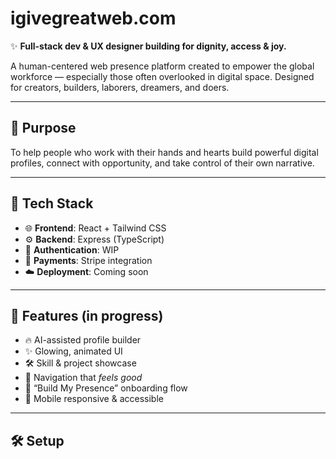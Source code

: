 # igivegreatweb.com

✨ **Full-stack dev & UX designer building for dignity, access & joy.**

A human-centered web presence platform created to empower the global workforce — especially those often overlooked in digital space. Designed for creators, builders, laborers, dreamers, and doers.

---

## 🚀 Purpose

To help people who work with their hands and hearts build powerful digital profiles, connect with opportunity, and take control of their own narrative.

---

## 🧰 Tech Stack

- 🌐 **Frontend**: React + Tailwind CSS  
- ⚙️ **Backend**: Express (TypeScript)  
- 🔐 **Authentication**: WIP  
- 💸 **Payments**: Stripe integration  
- ☁️ **Deployment**: Coming soon

---

## 🌈 Features (in progress)

- 🔥 AI-assisted profile builder  
- ✨ Glowing, animated UI  
- 🛠️ Skill & project showcase  
- 🧭 Navigation that *feels good*  
- 🤝 “Build My Presence” onboarding flow  
- 📱 Mobile responsive & accessible

---

## 🛠️ Setup

